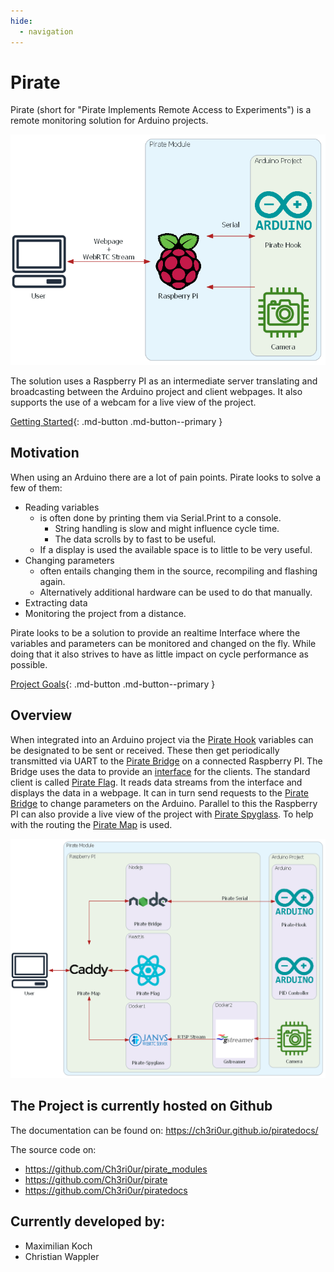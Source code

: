 ```yaml
---
hide:
  - navigation
---
```

# Pirate

Pirate (short for "Pirate Implements Remote Access to Experiments") is a remote monitoring solution for Arduino projects.

![Architecture Overview](./attachment/pirate_overview.png)

The solution uses a Raspberry PI as an intermediate server translating and broadcasting between the Arduino project and client webpages. It also supports the use of a webcam for a live view of the project.

[Getting Started](firstrun.md){: .md-button .md-button--primary }

## Motivation

When using an Arduino there are a lot of pain points. Pirate looks to solve a few of them:

* Reading variables
    * is often done by printing them via Serial.Print to a console.
        * String handling is slow and might influence cycle time. 
        * The data scrolls by to fast to be useful.
    * If a display is used the available space is to little to be very useful.
* Changing parameters 
    * often entails changing them in the source, recompiling and flashing again.
    * Alternatively additional hardware can be used to do that manually.
* Extracting data
* Monitoring the project from a distance.

Pirate looks to be a solution to provide an realtime Interface where the variables and parameters can be monitored and changed on the fly. While doing that it also strives to have as little impact on cycle performance as possible.

[Project Goals](goals.md){: .md-button .md-button--primary }

## Overview
When integrated into an Arduino project via the [Pirate Hook](Pirate-Hook/00-hook.md) variables can be designated to be sent or received. These then get periodically transmitted via UART to the [Pirate Bridge](Pirate-Bridge/00-bridge.md) on a connected Raspberry PI. The Bridge uses the data to provide an [interface](Pirate-Bridge/client-facing-interface.md) for the clients. The standard client is called [Pirate Flag](Pirate-Flag/00-flag.md). It reads data streams from the interface and displays the data in a webpage. It can in turn send requests to the [Pirate Bridge](Pirate-Bridge/00-bridge.md) to change parameters on the Arduino. Parallel to this the Raspberry PI can also provide a live view of the project with [Pirate Spyglass](Pirate-Spyglass/00-spyglass.md). To help with the routing the [Pirate Map](Pirate-Map/00-map.md) is used.

![Architecture](./attachment/pirate_architecture.png)


## The Project is currently hosted on Github
The documentation can be found on: https://ch3ri0ur.github.io/piratedocs/

The source code on:
- https://github.com/Ch3ri0ur/pirate_modules
- https://github.com/Ch3ri0ur/pirate
- https://github.com/Ch3ri0ur/piratedocs



## Currently developed by:
- Maximilian Koch
- Christian Wappler


